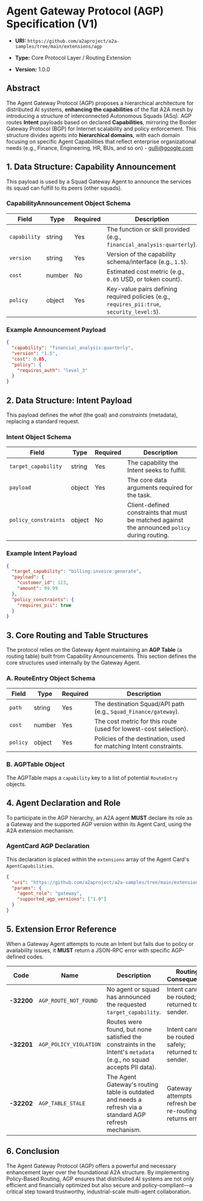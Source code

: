 # Agent Gateway Protocol (AGP) Specification (V1)

* **URI:** `https://github.com/a2aproject/a2a-samples/tree/main/extensions/agp`

* **Type:** Core Protocol Layer / Routing Extension

* **Version:** 1.0.0

## Abstract

The Agent Gateway Protocol (AGP) proposes a hierarchical architecture for distributed AI systems, **enhancing the capabilities** of the flat A2A mesh by introducing a structure of interconnected Autonomous Squads (ASq). AGP routes **Intent** payloads based on declared **Capabilities**, mirroring the Border Gateway Protocol (BGP) for Internet scalability and policy enforcement. This structure divides agents into **hierarchical domains**, with each domain focusing on specific Agent Capabilities that reflect enterprise organizational needs (e.g., Finance, Engineering, HR, BUs, and so on) - gulli@google.com 

## 1. Data Structure: Capability Announcement

This payload is used by a Squad Gateway Agent to announce the services its squad can fulfill to its peers (other squads).

### CapabilityAnnouncement Object Schema

| Field | Type | Required | Description |
 | ----- | ----- | ----- | ----- |
| `capability` | string | Yes | The function or skill provided (e.g., `financial_analysis:quarterly`). |
| `version` | string | Yes | Version of the capability schema/interface (e.g., `1.5`). |
| `cost` | number | No | Estimated cost metric (e.g., `0.05` USD, or token count). |
| `policy` | object | Yes | Key-value pairs defining required policies (e.g., `requires_pii:true`, `security_level:5`). |

### Example Announcement Payload

```json
{
  "capability": "financial_analysis:quarterly",
  "version": "1.5",
  "cost": 0.05,
  "policy": {
    "requires_auth": "level_3"
  }
}
```

## 2. Data Structure: Intent Payload

This payload defines the *what* (the goal) and *constraints* (metadata), replacing a standard request.

### Intent Object Schema

| Field | Type | Required | Description |
 | ----- | ----- | ----- | ----- |
| `target_capability` | string | Yes | The capability the Intent seeks to fulfill. |
| `payload` | object | Yes | The core data arguments required for the task. |
| `policy_constraints` | object | No | Client-defined constraints that must be matched against the announced `policy` during routing. |

### Example Intent Payload

```json
{
  "target_capability": "billing:invoice:generate",
  "payload": {
    "customer_id": 123,
    "amount": 99.99
  },
  "policy_constraints": {
    "requires_pii": true
  }
}
```

## 3. Core Routing and Table Structures

The protocol relies on the Gateway Agent maintaining an **AGP Table** (a routing table) built from Capability Announcements. This section defines the core structures used internally by the Gateway Agent.

### A. RouteEntry Object Schema

| Field | Type | Required | Description |
 | ----- | ----- | ----- | ----- |
| `path` | string | Yes | The destination Squad/API path (e.g., `Squad_Finance/gateway`). |
| `cost` | number | Yes | The cost metric for this route (used for lowest-cost selection). |
| `policy` | object | Yes | Policies of the destination, used for matching Intent constraints. |

### B. AGPTable Object

The AGPTable maps a `capability` key to a list of potential `RouteEntry` objects.

## 4. Agent Declaration and Role

To participate in the AGP hierarchy, an A2A agent **MUST** declare its role as a Gateway and the supported AGP version within its Agent Card, using the A2A extension mechanism.

### AgentCard AGP Declaration

This declaration is placed within the `extensions` array of the Agent Card's `AgentCapabilities`.

```json
{
  "uri": "https://github.com/a2aproject/a2a-samples/tree/main/extensions/agp",
  "params": {
    "agent_role": "gateway",
    "supported_agp_versions": ["1.0"]
  }
}
```

## 5. Extension Error Reference

When a Gateway Agent attempts to route an Intent but fails due to policy or availability issues, it **MUST** return a JSON-RPC error with specific AGP-defined codes.

| Code | Name | Description | Routing Consequence |
 | ----- | ----- | ----- | ----- |
| **-32200** | `AGP_ROUTE_NOT_FOUND` | No agent or squad has announced the requested `target_capability`. | Intent cannot be routed; returned to sender. |
| **-32201** | `AGP_POLICY_VIOLATION` | Routes were found, but none satisfied the constraints in the Intent's `metadata` (e.g., no squad accepts PII data). | Intent cannot be routed safely; returned to sender. |
| **-32202** | `AGP_TABLE_STALE` | The Agent Gateway's routing table is outdated and needs a refresh via a standard AGP refresh mechanism. | Gateway attempts refresh before re-routing, or returns error. |

## 6. Conclusion

The Agent Gateway Protocol (AGP) offers a powerful and necessary enhancement layer over the foundational A2A structure. By implementing Policy-Based Routing, AGP ensures that distributed AI systems are not only efficient and financially optimized but also secure and policy-compliant—a critical step toward trustworthy, industrial-scale multi-agent collaboration.
